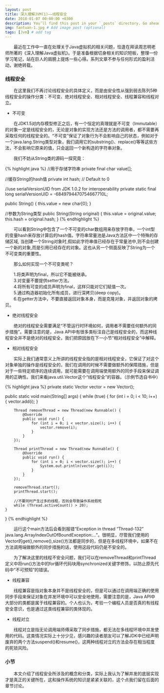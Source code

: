 ```yaml
---
layout: post
title: 深入理解JVM(1)——线程安全
date: 2018-01-07 00:00:00 +0300
description: You’ll find this post in your `_posts` directory. Go ahead and edit it and re-build the site to see your changes. # Add post description (optional)
img: fantuan-1.jpg # Add image post (optional)
tags: [Jvm] # add tag
---
```


&emsp;&emsp;最近在工作中一直在处理关于Java虚拟机的相关问题，恰逢在拜读周志明老师所著的《深入理解Java虚拟机》。于是准备根据切身相关的知识短板，整理一份学习笔记，站在巨人的肩膀上提炼一些心得。系列文章不参与任何形式的盈利活动，谢绝转载。

### 线程安全

&emsp;&emsp;在这里我们不再讨论线程安全的具体定义，而是由安全性从强到弱去陈列5种线程安全的操作分类：不可变、绝对线程安全、相对线程安全、线程兼容和线程对立。

* 不可变

&emsp;&emsp;在JDK1.5对内存模型修正之后，有一个恒定的真理就是不可变（Immutable）的对象一定是线程安全的，无论是对象的实现方法还是方法的调用者，都不需要再采取任何的线程安全的。“不可变”保证了对象行为不会影响自己的状态，例如对于一个java.lang.String类型对象，我们调用它的substring()、replace()等等这些方法，不会影响它原来的值，只会返回一个新构造的字符串对象。

&emsp;&emsp;我们不妨从String类的源码一探究竟：

{% highlight java %}
//用于存储字符串
private final char value[];

//缓存String的hash值
private int hash; // Default to 0

//use serialVersionUID from JDK 1.0.2 for interoperability
private static final long serialVersionUID = -6849794470754667710L;

public String() {
    this.value = new char[0];
}

//参数为String类型
public String(String original) {
    this.value = original.value;
    this.hash = original.hash;
}
{% endhighlight %}

&emsp;&emsp;可以看到String中包含了一个不可变的char数组用来存放字符串，一个int型的变量hash来存放计算后的hash值。字符串常量池是Java方法区中一个特殊的存储区域, 当创建一个String对象时,假如此字符串值已经存在于常量池中,则不会创建一个新的对象,而是引用已经存在的对象。这也从另一个侧面反映了String为一个不可变类的重要性。

&emsp;&emsp;那么如何实现一个不可变类呢？<br />

&emsp;&emsp;1.将类声明为final，所以它不能被继承。<br />
&emsp;&emsp;3.对变量不要提供setter方法。<br />
&emsp;&emsp;4.将所有可变的成员声明为final，这样只能对它们赋值一次。<br />
&emsp;&emsp;5.通过构造器初始化所有成员，进行深拷贝(deep copy)。<br />
&emsp;&emsp;6.在getter方法中，不要直接返回对象本身，而是克隆对象，并返回对象的拷贝。

* 绝对线程安全

&emsp;&emsp;绝对的线程安全需要满足“不管运行时环境如何，调用者不需要任何额外的同步措施”。需要注意的是，Java API中有很多类标注自己是线程安全的，而这种线程安全并不是绝对的线程安全，我们把原因放在下一小节“相对线程安全”中解释。

* 相对线程安全

&emsp;&emsp;实际上我们通常意义上所讲的线程安全指的是相对线程安全，它保证了对这个对象单独的操作是线程安全的，我们在调用的时候不需要做额外的保障措施，但是对于一些特定顺序的连续调用，就可能需要在调用端使用额外的同步手段来保证调用的正确性。我们来看java.util.Vector这个“线程安全”的容器。（示例节选自书中）

{% highlight java %}
private static Vector<Integer> vector = new Vector<Integer>();

public static void main(String[] args) {
    while (true) {
        for (int i = 0; i < 10; i++) {
            vector.add(i);
        }

        Thread removeThread = new Thread(new Runnable() {
            @Override
            public void run() {
                for (int i = 0; i < vector.size(); i++) {
                    vector.remove(i);
                }
            }
        });

        Thread printThread = new Thread(new Runnable() {
            @Override
            public void run() {
                for (int i = 0; i < vector.size(); i++) {
                    System.out.println(vector.get(i));
                }
            }
        });

        removeThread.start();
        printThread.start();

        //不要同时产生过多的线程，否则会导致操作系统假死
        while (Thread.activeCount() > 20);
    }
}
{% endhighlight %}

&emsp;&emsp;运行这个main方法后会看到报错“Exception in thread  “Thread-132” java.lang.ArrayIndexOutOfBoundException:...”。很明显，尽管我们使用的Vector的get(),remove(),size()方法都是同步的，但是在多线程环境中，如果不在方法调用端做额外的同步措施的话，使用这段代码仍是不安全的。

&emsp;&emsp;为了解决这里的线程不安全问题，我们可以在removeThread和printThread定义中将run()方法中的for循环代码块用synchronized关键字修饰，以防止原先代码中“不可预知”的错误。

* 线程兼容

&emsp;&emsp;线程兼容是指对象本身并不是线程安全的，但是可以通过在调用端正确的使用同步手段来保证对象在并发环境中可以安全地使用，需要注意的是，Java API中大部分的类都是属于线程兼容的。个人也认为，考验一个编程人员是否真的有线程安全意识，也是通过这类线程兼容的类体现的。

* 线程对立

&emsp;&emsp;线程对立是指无论调用端师傅采取了同步措施，都无法在多线程环境中并发使用的代码。这类情况实际上十分少见，感兴趣的读者朋友可以了解JDK中已经声明废弃的两个方法suspend()和resume()，这两种线程对立的方法会存在相当程度的死锁风险。

### 小节

&emsp;&emsp;本文介绍了线程安全所涉及的概念和分类，实际上我认为了解并发的底层实现才是真正的关键所在，这和操作系统的知识是紧紧关联的，这个点我们留在后面的章节讨论。
